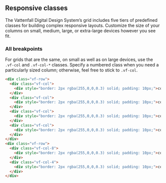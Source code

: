 
## Responsive classes

The Vattenfall Digital Design System’s grid includes five tiers of predefined classes for building complex responsive layouts. Customize the size of your columns on small, medium, large, or extra-large devices however you see fit.

### All breakpoints

For grids that are the same, on small as well as on large devices, use the `.vf-col` and `.vf-col-*` classes. Specify a numbered class when you need a particularly sized column; otherwise, feel free to stick to `.vf-col`.

```html
<div class="vf-row">
  <div class="vf-col">
    <div style="border: 2px rgba(255,0,0,0.3) solid; padding: 10px;">col</div>
  </div>
  <div class="vf-col">
    <div style="border: 2px rgba(255,0,0,0.3) solid; padding: 10px;">col</div>
  </div>
  <div class="vf-col">
    <div style="border: 2px rgba(255,0,0,0.3) solid; padding: 10px;">col</div>
  </div>
  <div class="vf-col">
    <div style="border: 2px rgba(255,0,0,0.3) solid; padding: 10px;">col</div>
  </div>
</div>
<div class="vf-row">
  <div class="vf-col-8">
    <div style="border: 2px rgba(255,0,0,0.3) solid; padding: 10px;">col-8</div>
  </div>
  <div class="vf-col-4">
    <div style="border: 2px rgba(255,0,0,0.3) solid; padding: 10px;">col-4</div>
  </div>
</div>
```
